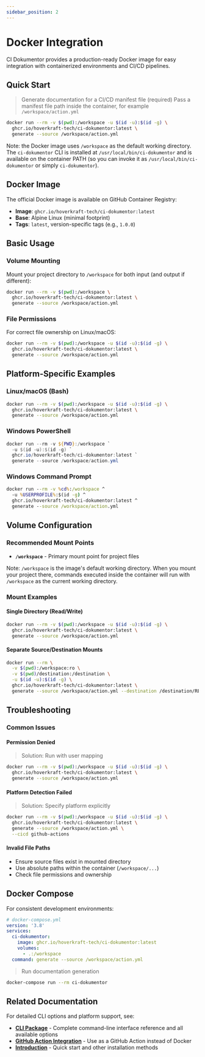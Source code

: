 ```yaml
---
sidebar_position: 2
---
```


# Docker Integration

CI Dokumentor provides a production-ready Docker image for easy integration with containerized environments and CI/CD pipelines.

## Quick Start

> Generate documentation for a CI/CD manifest file (required)
> Pass a manifest file path inside the container, for example `/workspace/action.yml`

```bash
docker run --rm -v $(pwd):/workspace -u $(id -u):$(id -g) \
  ghcr.io/hoverkraft-tech/ci-dokumentor:latest \
  generate --source /workspace/action.yml
```

Note: the Docker image uses `/workspace` as the default working directory. The `ci-dokumentor` CLI is installed at `/usr/local/bin/ci-dokumentor` and is available on the container PATH (so you can invoke it as `/usr/local/bin/ci-dokumentor` or simply `ci-dokumentor`).

## Docker Image

The official Docker image is available on GitHub Container Registry:

- **Image**: `ghcr.io/hoverkraft-tech/ci-dokumentor:latest`
- **Base**: Alpine Linux (minimal footprint)
- **Tags**: `latest`, version-specific tags (e.g., `1.0.0`)

## Basic Usage

### Volume Mounting

Mount your project directory to `/workspace` for both input (and output if different):

```bash
docker run --rm -v $(pwd):/workspace \
  ghcr.io/hoverkraft-tech/ci-dokumentor:latest \
  generate --source /workspace/action.yml
```

### File Permissions

For correct file ownership on Linux/macOS:

```bash
docker run --rm -v $(pwd):/workspace -u $(id -u):$(id -g) \
  ghcr.io/hoverkraft-tech/ci-dokumentor:latest \
  generate --source /workspace/action.yml
```

## Platform-Specific Examples

### Linux/macOS (Bash)

```bash
docker run --rm -v $(pwd):/workspace -u $(id -u):$(id -g) \
  ghcr.io/hoverkraft-tech/ci-dokumentor:latest \
  generate --source /workspace/action.yml
```

### Windows PowerShell

```powershell
docker run --rm -v ${PWD}:/workspace `
  -u $(id -u):$(id -g) `
  ghcr.io/hoverkraft-tech/ci-dokumentor:latest `
  generate --source /workspace/action.yml
```

### Windows Command Prompt

```cmd
docker run --rm -v %cd%:/workspace ^
  -u %USERPROFILE%:$(id -g) ^
  ghcr.io/hoverkraft-tech/ci-dokumentor:latest ^
  generate --source /workspace/action.yml
```

## Volume Configuration

### Recommended Mount Points

- **`/workspace`** - Primary mount point for project files

Note: `/workspace` is the image's default working directory. When you mount your project there, commands executed inside the container will run with `/workspace` as the current working directory.

### Mount Examples

#### Single Directory (Read/Write)

```bash
docker run --rm -v $(pwd):/workspace -u $(id -u):$(id -g) \
  ghcr.io/hoverkraft-tech/ci-dokumentor:latest \
  generate --source /workspace/action.yml
```

#### Separate Source/Destination Mounts

```bash
docker run --rm \
  -v $(pwd):/workspace:ro \
  -v $(pwd)/destination:/destination \
  -u $(id -u):$(id -g) \
  ghcr.io/hoverkraft-tech/ci-dokumentor:latest \
  generate --source /workspace/action.yml --destination /destination/README.md
```

## Troubleshooting

### Common Issues

#### Permission Denied

> Solution: Run with user mapping

```bash
docker run --rm -v $(pwd):/workspace -u $(id -u):$(id -g) \
  ghcr.io/hoverkraft-tech/ci-dokumentor:latest \
  generate --source /workspace/action.yml
```

#### Platform Detection Failed

> Solution: Specify platform explicitly

```bash
docker run --rm -v $(pwd):/workspace -u $(id -u):$(id -g) \
  ghcr.io/hoverkraft-tech/ci-dokumentor:latest \
  generate --source /workspace/action.yml \
  --cicd github-actions
```

#### Invalid File Paths

- Ensure source files exist in mounted directory
- Use absolute paths within the container (`/workspace/...`)
- Check file permissions and ownership

## Docker Compose

For consistent development environments:

```yaml
# docker-compose.yml
version: '3.8'
services:
  ci-dokumentor:
    image: ghcr.io/hoverkraft-tech/ci-dokumentor:latest
    volumes:
      - .:/workspace
  command: generate --source /workspace/action.yml
```

> Run documentation generation

```bash
docker-compose run --rm ci-dokumentor
```

## Related Documentation

For detailed CLI options and platform support, see:

- **[CLI Package](../packages/cli)** - Complete command-line interface reference and all available options
- **[GitHub Action Integration](./github-action)** - Use as a GitHub Action instead of Docker
- **[Introduction](../intro)** - Quick start and other installation methods
